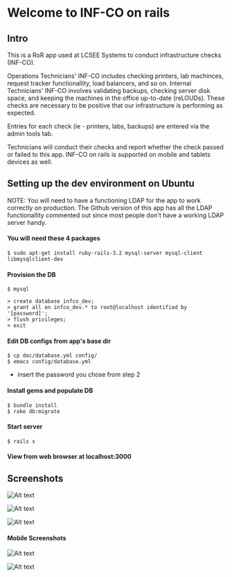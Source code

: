 # Welcome to INF-CO on rails 

## Intro

This is a RoR app used at LCSEE Systems to conduct infrastructure
checks (INF-CO). 

Operations Technicians' INF-CO includes checking printers, lab
machinces, request tracker functionallity, load balancers, and so on.
Internal Technicians' INF-CO involves validating backups, checking
server disk space, and keeping the machines in the office up-to-date
(reLOUDs).  These checks are necessary to be positive that our
infrastructure is performing as expected.

Entries for each check (ie - printers, labs, backups) are entered via
the admin tools tab.

Technicians will conduct their checks and report whether the check
passed or failed to this app.  INF-CO on rails is supported on mobile
and tablets devices as well.


## Setting up the dev environment on Ubuntu

NOTE: You will need to have a functioning LDAP for the app to work
correctly on production. The Github version of this app has all the
LDAP functionallity commented out since most people don't have a
working LDAP server handy.

#### You will need these 4 packages

```
$ sudo apt-get install ruby-rails-3.2 mysql-server mysql-client libmysqlclient-dev
```

#### Provision the DB

```
$ mysql
```

```
> create database infco_dev;
> grant all on infco_dev.* to root@localhost identified by '[password]';
> flush privileges;
> exit
```

#### Edit DB configs from app's base dir

```
$ cp doc/database.yml config/
$ emacs config/database.yml
```

- insert the password you chose from step 2

#### Install gems and populate DB 

```
$ bundle install
$ rake db:migrate
```

#### Start server

```
$ rails s
```

#### View from web browser at localhost:3000 



## Screenshots

![Alt text](/app/assests/images/internal_check.png "internal check")

![Alt text](/app/assests/images/ops.png "operations check")

![Alt text](/app/assests/images/opscheck_printer.png "ops printer check")

#### Mobile Screenshots

![Alt text](/app/assests/images/opscheck_mobile.png "ops mobile check")

![Alt text](/app/assests/images/opscheck_printer_mobile.png "ops mobile printer check")

